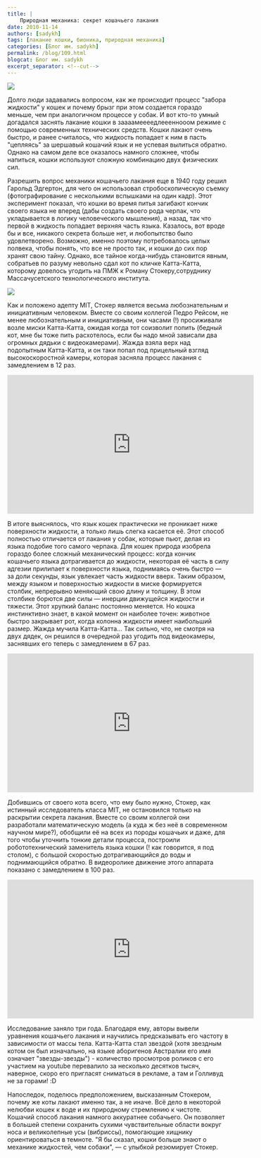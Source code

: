 ```yaml
---
title: |
    Природная механика: секрет кошачьего лакания
date: 2010-11-14
authors: [sadykh]
tags: [лакание кошки, бионика, природная механика]
categories: [Блог им. sadykh]
permalink: /blog/109.html
blogcat: Блог им. sadykh
excerpt_separator: <!--cut-->
---
```



![](http://itw66.ru/uploads/images/00/00/05/2010/11/14/eef06d.jpg)


Долго люди задавались вопросом, как же происходит процесс "забора жидкости" у кошек и почему брызг при этом создается гораздо меньше, чем при аналогичном процессе у собак. И вот кто-то умный догадался заснять лакание кошки в заааамеееедлеееннооом режиме с помощью современных технических средств.
Кошки лакают очень быстро, и ранее считалось, что жидкость попадает к ним в пасть "цепляясь" за шершавый кошачий язык и не успевая вылиться обратно. Однако на самом деле все оказалось намного сложнее, чтобы напиться, кошки используют сложную комбинацию двух физических сил.


<!--cut-->


Разрешить вопрос механики кошачьего лакания еще в 1940 году решил Гарольд Эдгертон, для чего он использовал стробоскопическую съемку (фотографирование с несколькими вспышками на один кадр). Этот эксперимент показал, что кошки во время питья загибают кончик своего языка не вперед (дабы создать своего рода черпак, что укладывается в логику человеческого мышления), а назад, так что первой в жидкость попадает верхняя часть языка. Казалось, вот вроде бы и все, никакого секрета больше нет, и любопытство было удовлетворено. Возможно, именно поэтому потребовалось целых полвека, чтобы понять, что все не просто так, и кошки до сих пор хранят свою тайну.
Однако, все тайное когда-нибудь становится явным, собратьев по разуму невольно сдал кот по кличке Катта-Катта, которому довелось угодить на ПМЖ к Роману Стокеру,сотруднику Массачусетского технологического института. 


![](http://itw66.ru/uploads/images/00/00/05/2010/11/14/13a1ac.jpg)


Как и положено адепту MIT, Стокер является весьма любознательным и инициативным человеком. Вместе со своим коллегой Педро Рейсом, не менее любознательным и инициативным, они часами (!) просиживали возле миски Катта-Катта, ожидая когда тот соизволит попить (бедный кот, мне бы тоже пить расхотелось, если бы надо мной зависали два огромных дядьки с видеокамерами). Жажда взяла верх над подопытным Катта-Катта, и он таки попал под прицельный взгляд высокоскоростной камеры, которая засняла процесс лакания с замедлением в 12 раз.

<iframe width="560" height="315" src="https://www.youtube.com/embed/NTCxZWYlWC0" title="YouTube video player" frameborder="0" allow="accelerometer; autoplay; clipboard-write; encrypted-media; gyroscope; picture-in-picture; web-share" allowfullscreen></iframe>

В итоге выяснялось, что язык кошек практически не проникает ниже поверхности жидкости, а только лишь слегка касается её. Этот способ полностью отличается от лакания у собак, которые пьют, делая из языка подобие того самого черпака. Для кошек природа изобрела гораздо более сложный механический процесс: когда кончик кошачьего языка дотрагивается до жидкости, некоторая её часть в силу адгезии прилипает к поверхности языка, поднимаясь очень быстро — за доли секунды, язык увлекает часть жидкости вверх. Таким образом, между языком и поверхностью жидкости в миске формируется столбик, непрерывно меняющий свою длину и толщину. В этом столбике борются две силы — инерции движущейся жидкости и тяжести. Этот хрупкий баланс постоянно меняется. Но кошка инстинктивно знает, в какой момент он наиболее точен: животное быстро закрывает рот, когда колонна жидкости имеет наибольший размер. 
Жажда мучила Катта-Катта... Так сильно, что, не смотря на двух дядек, он решился в очередной раз угодить под видеокамеры, заснявших его теперь с замедлением в 67 раз.

<iframe width="560" height="315" src="https://www.youtube.com/embed/BlhaGk0i4Q8" title="YouTube video player" frameborder="0" allow="accelerometer; autoplay; clipboard-write; encrypted-media; gyroscope; picture-in-picture; web-share" allowfullscreen></iframe>

Добившись от своего кота всего, что ему было нужно, Стокер, как истинный исследователь класса MIT, не остановился только на раскрытии секрета лакания. Вместе со своим коллегой они разработали математическую модель (а куда ж без неё в современном научном мире?), обобщили её на всех из породы кошачьих и даже, для того чтобы уточнить тонкие детали процесса, построили робототехнический заменитель языка кошки (! как говорится, я под столом), с большой скоростью дотрагивающийся до воды и поднимающийся обратно. В видеоролике движение этого аппарата показано с замедлением в 100 раз.

<iframe width="560" height="315" src="https://www.youtube.com/embed/2iqSRgSwj2E" title="YouTube video player" frameborder="0" allow="accelerometer; autoplay; clipboard-write; encrypted-media; gyroscope; picture-in-picture; web-share" allowfullscreen></iframe>

Исследование заняло три года. Благодаря ему, авторы вывели уравнения кошачьего лакания и научились предсказывать его частоту в зависимости от массы тела. 
Катта-Катта стал звездой (хотя звездным котом он был изначально, на языке аборигенов Австралии его имя означает "звезды-звезды") - количество просмотров роликов с его участием на youtube перевалило за несколько десятков тысяч, наверное, скоро его пригласят сниматься в рекламе, а там и Голливуд не за горами! :D

Напоследок, поделюсь предположением, высказанным Стокером, почему же коты лакают именно так, а не иначе. Всё дело в некоторой нелюбви кошек к воде и их природному стремлению к чистоте.
Кошачий способ лакания намного аккуратнее собачьего. Он позволяет в большей степени сохранить сухими чувствительные области вокруг носа и великолепные усы (вибриссы), помогающие хищнику ориентироваться в темноте. "Я бы сказал, кошки больше знают о механике жидкостей, чем собаки", — с улыбкой резюмирует Стокер.

